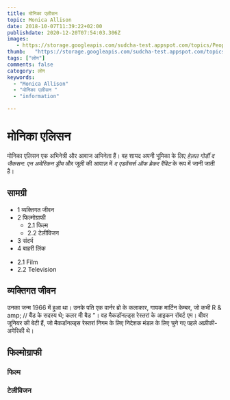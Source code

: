 ```yaml
---
title: मोनिका एलीसन 
topic: Monica Allison
date: 2018-10-07T11:39:22+02:00
publishdate: 2020-12-20T07:54:03.306Z
images: 
   - https://storage.googleapis.com/sudcha-test.appspot.com/topics/People/monica_allison/1.jpeg
thumb:   "https://storage.googleapis.com/sudcha-test.appspot.com/topics/People/monica_allison/thumb.jpeg"
tags: ["लोग"]
comments: false
category: लोग
keywords: 
  - "Monica Allison"
  - "मोनिका एलीसन "
  - "information"

---
```

<h1> मोनिका एलिसन </h1> <p> मोनिका एलिसन एक अभिनेत्री और आवाज अभिनेता हैं। वह शायद अपनी भूमिका के लिए <i> हेज़ल गोर्डी </i> <i> द जैकसन: एन अमेरिकन ड्रीम </i> और जूली की आवाज़ में <i> द एडवेंचर्स ऑफ ब्रेकर रैबिट </i> के रूप में जानी जाती है। </p> <h2> सामग्री </h2> <ul> <li> 1 व्यक्तिगत जीवन </li> <li> 2 फिल्मोग्राफी <ul> <li> 2.1 फिल्म </li> <li> 2.2 टेलीविजन </li> </ul> </li> <li> 3 संदर्भ </li> <li> 4 बाहरी लिंक </li> </ul> <ul> <li> 2.1 Film </li> <li> 2.2 Television </li> </ul> <h2> व्यक्तिगत जीवन </h2> <p> उनका जन्म 1966 में हुआ था। उनके पति एक वार्नर ब्रो के कलाकार, गायक मार्टिन केम्बर, जो कभी R & amp; // बैंड के सदस्य थे; कलर मी बैड ”। वह मैकडॉनल्ड्स रेस्तरां के आइकन रॉबर्ट एम। बीवर जूनियर की बेटी हैं, जो मैकडॉनल्ड्स रेस्तरां निगम के लिए निदेशक मंडल के लिए चुने गए पहले अफ्रीकी-अमेरिकी थे। </p> <h2> फिल्मोग्राफी </h2> <h3> फिल्म </h3> <h3> टेलीविजन </h3> 